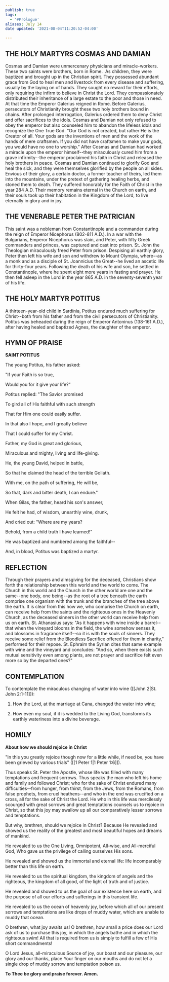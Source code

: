 ```yaml
---
publish: true
tags:
  - '#Prologue'
aliases: July 14
date updated: '2021-08-04T11:20:52-04:00'

---
```


## THE HOLY MARTYRS COSMAS AND DAMIAN

Cosmas and Damian were unmercenary physicians and miracle-workers. These two saints were brothers, born in Rome.  As children, they were baptized and brought up in the Christian spirit. They possessed abundant grace from God to heal men and livestock from every disease and suffering, usually by the laying on of hands. They sought no reward for their efforts, only requiring the infirm to believe in Christ the Lord. They compassionately distributed their inheritance of a large estate to the poor and those in need. At that time the Emperor Galerius reigned in Rome. Before Galerius, persecutors of Christianity brought these two holy brothers bound in chains. After prolonged interrogation, Galerius ordered them to deny Christ and offer sacrifices to the idols. Cosmas and Damian not only refused to obey the emperor but also counseled him to abandon the lifeless idols and recognize the One True God. "Our God is not created, but rather He is the Creator of all. Your gods are the inventions of men and the work of the hands of mere craftsmen. If you did not have craftsmen to make your gods, you would have no one to worship." After Cosmas and Damian had worked a miracle upon the emperor himself--they miraculously cured him from a grave infirmity--the emperor proclaimed his faith in Christ and released the holy brothers in peace. Cosmas and Damian continued to glorify God and heal the sick, and they were themselves glorified by the people on all sides. Envious of their glory, a certain doctor, a former teacher of theirs, led them into the mountains, under the pretext of gathering healing herbs, and stoned them to death. They suffered honorably for the Faith of Christ in the year 284 A.D. Their memory remains eternal in the Church on earth, and their souls took up their habitation in the Kingdom of the Lord, to live eternally in glory and in joy.

## THE VENERABLE PETER THE PATRICIAN

This saint was a nobleman from Constantinople and a commander during the reign of Emperor Nicephorus (802-811 A.D.). In a war with the Bulgarians, Emperor Nicephorus was slain, and Peter, with fifty Greek commanders and princes, was captured and cast into prison. St. John the Theologian miraculously freed Peter from prison. Despising all earthly glory, Peter then left his wife and son and withdrew to Mount Olympia, where--as a monk and as a disciple of St. Joannicius the Great--he lived an ascetic life for thirty-four years. Following the death of his wife and son, he settled in Constantinople, where he spent eight more years in fasting and prayer. He then fell asleep in the Lord in the year 865 A.D. in the seventy-seventh year of his life.

## THE HOLY MARTYR POTITUS

A thirteen-year-old child in Sardinia, Potitus endured much suffering for Christ--both from his father and from the civil persecutors of Christianity. Potitus was beheaded during the reign of Emperor Antoninus (138-161 A.D.), after having healed and baptized Agnes, the daughter of the emperor.

## HYMN OF PRAISE

**SAINT POTITUS**

The young Potitus, his father asked:

"If your Faith is so true,

Would you for it give your life?"

Potitus replied: "The Savior promised

To gird all of His faithful with such strength

That for Him one could easily suffer.

In that also I hope, and I greatly believe

That I could suffer for my Christ.

Father, my God is great and glorious,

Miraculous and mighty, living and life-giving.

He, the young David, helped in battle,

So that he claimed the head of the terrible Goliath.

With me, on the path of suffering, He will be,

So that, dark and bitter death, I can endure."

When Gilas, the father, heard his son's answer,

He felt he had, of wisdom, unearthly wine, drunk,

And cried out: "Where are my years?

Behold, from a child truth I have learned!"

He was baptized and numbered among the faithful--

And, in blood, Potitus was baptized a martyr.

## REFLECTION

Through their prayers and almsgiving for the deceased, Christians show forth the relationship between this world and the world to come. The Church in this world and the Church in the other world are one and the same--one body, one being--as the root of a tree beneath the earth comprise one organism with the trunk and the branches of the tree above the earth. It is clear from this how we, who comprise the Church on earth, can receive help from the saints and the righteous ones in the Heavenly Church, as the deceased sinners in the other world can receive help from us on earth. St. Athanasius says: "As it happens with wine inside a barrel--that when the vineyard blooms in the field, the wine somehow senses it, and blossoms in fragrance itself--so it is with the souls of sinners. They receive some relief from the Bloodless Sacrifice offered for them in charity," performed for their repose. St. Ephraim the Syrian cites that same example with wine and the vineyard and concludes: "And so, when there exists such mutual sensitivity even among plants, are not prayer and sacrifice felt even more so by the departed ones?"

## CONTEMPLATION

To contemplate the miraculous changing of water into wine ([[John 2|St. John 2:1-11]]):

1. How the Lord, at the marriage at Cana, changed the water into wine;

2. How even my soul, if it is wedded to the Living God, transforms its earthly wateriness into a divine beverage.

## HOMILY

**About how we should rejoice in Christ**

"In this you greatly rejoice though now for a little while, if need be, you have been grieved by various trials" ([[1 Peter 1|1 Peter 1:6]]).

Thus speaks St. Peter the Apostle, whose life was filled with many temptations and frequent sorrows. Thus speaks the man who left his home and family and followed Christ; who for the sake of Christ endured many difficulties--from hunger, from thirst, from the Jews, from the Romans, from false prophets, from cruel heathens--and who in the end was crucified on a cross, all for the sake of Christ the Lord. He who in this life was mercilessly scourged with great sorrows and great temptations counsels us to rejoice in Christ, so that this joy may swallow up all our comparatively lesser sorrows and temptations.

But why, brethren, should we rejoice in Christ? Because He revealed and showed us the reality of the greatest and most beautiful hopes and dreams of mankind.

He revealed to us the One Living, Omnipotent, All-wise, and All-merciful God, Who gave us the privilege of calling ourselves His sons.

He revealed and showed us the immortal and eternal life: life incomparably better than this life on earth.

He revealed to us the spiritual kingdom, the kingdom of angels and the righteous, the kingdom of all good, of the light of truth and of justice.

He revealed and showed to us the goal of our existence here on earth, and the purpose of all our efforts and sufferings in this transient life.

He revealed to us the ocean of heavenly joy, before which all of our present sorrows and temptations are like drops of muddy water, which are unable to muddy that ocean.

O brethren, what joy awaits us! O brethren, how small a price does our Lord ask of us to purchase this joy, in which the angels bathe and in which the righteous swim! All that is required from us is simply to fulfill a few of His short commandments!

O Lord Jesus, all-miraculous Source of joy, our boast and our pleasure, our glory and our thanks, place Your finger on our mouths and do not let a single drop of muddy sorrow and temptation poison us.

**To Thee be glory and praise forever. Amen.**
